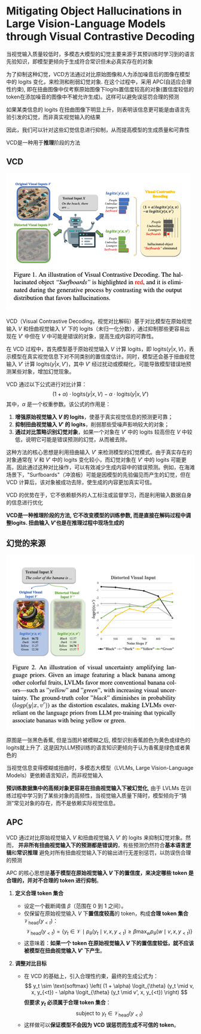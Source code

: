 # Mitigating Object Hallucinations in Large Vision-Language Models through  Visual Contrastive Decoding

当视觉输入质量较低时，多模态大模型的幻觉主要来源于其预训练时学习到的语言先验知识，即模型更倾向于生成符合常识但未必真实存在的对象

为了抑制这种幻觉，VCD方法通过对比原始图像和人为添加噪音后的图像在模型中的 logits 变化，来检测和削弱幻觉对象. 在这个过程中，采用 APC(自适应合理性约束), 即在扭曲图像中仅考察原始图像下logits置信度较高的对象(置信度较低的token在添加噪音的图像中不被允许生成)。这样可以避免误惩罚合理的预测

如果某类信息的 logits 在扭曲图像下明显上升，则表明该信息更可能是由语言先验引发的幻觉，而非真实视觉输入的结果

因此，我们可以针对这些幻觉信息进行抑制，从而提高模型的生成质量和可靠性

VCD是一种用于**推理**阶段的方法
## VCD

![alt text](image.png)

VCD（Visual Contrastive Decoding，视觉对比解码）基于对比模型在原始视觉输入 $V$ 和扭曲视觉输入 $V'$ 下的 logits（未归一化分数），通过抑制那些更容易出现在 $V'$ 中但在 $V$ 中可能是错误的对象，提高生成内容的可靠性。

在 VCD 过程中，首先模型基于原始视觉输入 $V$ 计算 logits，即 $\text{logits}(y|x, V)$，表示模型在真实视觉信息下对不同类别的置信度估计。同时，模型还会基于扭曲视觉输入 $V'$ 计算 $\text{logits}(y|x, V')$，其中 $V'$ 经过扰动或模糊化，可能导致模型错误地预测某些对象，增加幻觉现象。

VCD 通过以下公式进行对比计算：
$$
(1 + \alpha) \cdot \text{logits}(y|x, V) - \alpha \cdot \text{logits}(y|x, V')
$$
其中，$\alpha$ 是一个权重参数。该公式的作用是：

1. **增强原始视觉输入 $V$ 的 logits**，使基于真实视觉信息的预测更可靠；
2. **抑制扭曲视觉输入 $V'$ 的 logits**，削弱那些受噪声影响较大的对象；
3. **通过对比策略识别幻觉对象**，如果一个对象在 $V'$ 中的 logits 较高但在 $V$ 中较低，说明它可能是错误预测的幻觉，从而被去除。

这种方法的核心思想是利用扭曲输入 $V'$ 来检测模型的幻觉模式。由于真实存在的对象通常在 $V$ 和 $V'$ 中的 logits 变化较小，而幻觉对象在 $V'$ 中的 logits 可能更高，因此通过这种对比操作，可以有效减少生成内容中的错误预测。例如，在海滩场景下，"Surfboards"（冲浪板）可能是因模型的先验偏见而产生的幻觉，但在 VCD 计算后，该对象被成功去除，使生成的内容更加真实可信。

VCD 的优势在于，它不依赖额外的人工标注或监督学习，而是利用输入数据自身的信息进行优化

**VCD是一种推理阶段的方法, 它不改变模型的训练参数, 而是直接在解码过程中调整logits. 扭曲输入 $V'$也是在推理过程中现场生成的**

## 幻觉的来源

![alt text](image-1.png)


原图是一张黑色香蕉, 但是当图片被模糊之后, 模型识别香蕉颜色为黄色或绿色的logits就上升了. 这是因为LLM预训练的语言知识更倾向于认为香蕉是绿色或者黄色的

当视觉信息变得模糊或扭曲时，多模态大模型（LVLMs, Large Vision-Language Models）更依赖语言知识，而非视觉输入

**预训练数据集中的高频对象更容易在扭曲视觉输入下被幻觉化**, 由于 LVLMs 在训练过程中学习到了某些对象的高频性，当视觉输入质量下降时，模型倾向于“猜测”常见对象的存在，而不是依赖实际视觉信息。

## APC


VCD 通过对比原始视觉输入 $V$ 和扭曲视觉输入 $V'$ 的 logits 来抑制幻觉对象。然而， **并非所有扭曲视觉输入下的预测都是错误的**，有些预测仍然符合**基本语言逻辑**和**常识推理** 避免对所有扭曲视觉输入下的输出进行无差别惩罚，以防误伤合理的预测

APC 的核心思想是**基于模型在原始视觉输入 $V$ 下的置信度，来决定哪些 token 是合理的，并对不合理的 token 进行抑制**。

1. **定义合理 token 集合**  
   - 设定一个截断阈值 $\beta$（范围在 0 到 1 之间）。
   - 仅保留在原始视觉输入 $V$ 下**置信度较高**的 token，构成**合理 token 集合** $\mathcal{V}_{\text{head}}(y_{<t})$：
     $$
     \mathcal{V}_{\text{head}}(y_{<t}) = \{ y_t \in \mathcal{V} \mid p_{\theta}(y_t \mid v, x, y_{<t}) \geq \beta \max_{w} p_{\theta} (w \mid v, x, y_{<t}) \}
     $$
   - 这意味着：**如果一个 token 在原始视觉输入 $V$ 下的置信度较低，就不应该被模型在扭曲视觉输入 $V'$ 下产生**。

2. **调整对比目标**  
   - 在 VCD 的基础上，引入合理性约束，最终的生成公式为：
     $$
     y_t \sim \text{softmax} \left( (1 + \alpha) \logit_{\theta} (y_t \mid v, x, y_{<t}) - \alpha \logit_{\theta} (y_t \mid v', x, y_{<t}) \right)
     $$
     **但要求 $y_t$ 必须属于合理 token 集合**：
     $$
     \text{subject to } y_t \in \mathcal{V}_{\text{head}}(y_{<t})
     $$
   - 这样做可以**保证模型不会因为 VCD 误惩罚而生成不可信的 token**。

